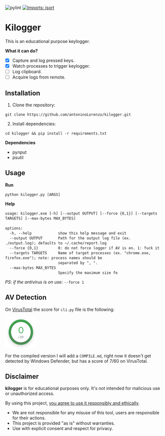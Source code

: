 ![pylint](https://img.shields.io/badge/PyLint-9.90-yellow?logo=python&logoColor=white)
[![Imports: isort](https://img.shields.io/badge/%20imports-isort-%231674b1?style=flat&labelColor=ef8336)](https://pycqa.github.io/isort/)

# Kilogger
This is an educational purpose keylogger.

**What it can do?**
- [x] Capture and log pressed keys.
- [x] Watch processes to trigger keylogger.
- [ ] Log clipboard.
- [ ] Acquire logs from remote.

## Installation
1. Clone the repository:
```
git clone https://github.com/antoninoLorenzo/kilogger.git
```

2. Install dependencies:
```
cd kilogger && pip install -r requirements.txt
```

**Dependencies**
- pynput
- psutil

## Usage
**Run**
```
python kilogger.py [ARGS]
```

**Help**
```
usage: kilogger.exe [-h] [--output OUTPUT] [--force {0,1}] [--targets TARGETS] [--max-bytes MAX_BYTES]

options:
  -h, --help            show this help message and exit
  --output OUTPUT       Path for the output log file (ex. ./output.log); defaults to ~/.cache/report.log
  --force {0,1}         0: do not force logger if AV is on. 1: fuck it
  --targets TARGETS     Name of target processes (ex. "chrome.exe, firefox.exe"); note: process names should be
                        separated by ", ".
  --max-bytes MAX_BYTES
                        Specify the maximum size fo
```

*PS: if the antivirus is on use:* `--force 1`

## AV Detection
On [VirusTotal](https://www.virustotal.com/gui/home/upload) the score for `cli.py` file is the following:

<img src="./static/virus_total_score.PNG" style="width:102px;height:102px"/>

For the compiled version I will add a `COMPILE.md`, right now it doesn't get detected by Windows Defender, but has a score of 7/60 on VirusTotal.

## Disclaimer
**kilogger** is for educational purposes only. It's not intended for malicious use or unauthorized access. 

By using this project, <u>you agree to use it responsibly and ethically</u>.
- We are not responsible for any misuse of this tool, users are responsible for their actions. 
- This project is provided "as is" without warranties. 
- Use with explicit consent and respect for privacy.
